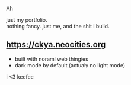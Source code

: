 Ah

just my portfolio.  
nothing fancy. just me, and the shit i build.

https://ckya.neocities.org
---
- built with noraml web thingies
- dark mode by default (actualy no light mode)

i <3 keefee
